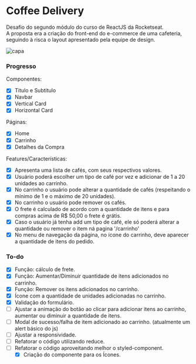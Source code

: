 # Coffee Delivery

Desafio do segundo módulo do curso de ReactJS da Rocketseat.  
A proposta era a criação do front-end do e-commerce de uma cafeteria, seguindo à risca o layout apresentado pela equipe de design.

![capa](https://github.com/tsxfabio/ignite-coffee-delivery/blob/main/public/capa-readme.jpg)

### Progresso

Componentes:

- [x] Titulo e Subtitulo
- [x] Navbar
- [x] Vertical Card
- [x] Horizontal Card

Páginas:

- [x] Home
- [x] Carrinho
- [x] Detalhes da Compra

Features/Características:

- [x] Apresenta uma lista de cafés, com seus respectivos valores.
- [x] Usuário poderá escolher um tipo de café por vez e adicionar de 1 a 20 unidades ao carrinho.
- [x] No carrinho o usuário pode alterar a quantidade de cafés (respeitando o mínimo de 1 e o máximo de 20 unidades).
- [x] No carrinho o usuário pode remover os cafés.
- [x] O frete é calculado de acordo com a quantidade de itens e para compras acima de R$ 50,00 o frete é grátis.
- [x] Caso o usuário já tenha add um tipo de café, ele só poderá alterar a quantidade ou remover o item ná pagina '/carrinho'
- [x] No menu de navegação da página, no ícone do carrinho, deve aparecer a quantidade de itens do pedido.

### To-do

- [x] Função: cálculo de frete.
- [x] Função: Aumentar/Diminuir quantidade de itens adicionados no carrinho.
- [x] Função: Remover os itens adicionados no carrinho.
- [x] Ícone com a quantidade de unidades adicionadas no carrinho.
- [x] Validação do formulário.
- [ ] Ajustar a animação do botão ao clicar para adicionar itens ao carrinho, aumentar ou diminuir a quantidade de itens.
- [ ] Modal de sucesso/falha de item adicionado ao carrinho. (atualmente um alert básico do js)
- [ ] Ajustar a responsividade.
- [ ] Refatorar o código utilizando reduce.
- [ ] Refatorar o código aproveitando melhor o styled-component.
  - [x] Criação do componente para os Ícones.
